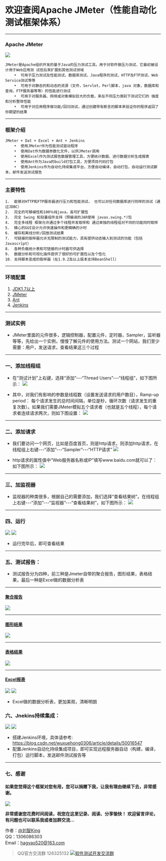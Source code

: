 # 欢迎查阅Apache JMeter（性能自动化测试框架体系）
------------------------------------------------------------------------------------------------------------------------------------------------------------------------------------------

### Apache JMeter
![](https://testerhome.com/uploads/photo/2018/fdeb14b5-6163-4adb-b1e0-d11f3209639b.png!large)

    JMeter是Apache组织开发的基于Java的压力测试工具。用于对软件做压力测试，它最初被设计用于Web应用测 试但后来扩展到其他测试领域
        •  可用于压力测试及性能测试，数据库测试，Java程序的测试，HTTP及FTP测试，Web Service测试等等
        •  可用于对静态的和动态的资源（文件，Servlet，Perl脚本，java 对象，数据库和查询，FTP服务器等等）的性能进行测试
        •  可用于对服务器、网络或对象模拟巨大的负载，来在不同压力类别下测试它们的 强度和分析整体性能
        •  可用于对应用程序做功能/回归测试，通过创建带有断言的脚本来验证你的程序返回了你期望的结果

 ---
### 框架介绍
    JMeter + Dat + Excel + Ant + Jenkins 
        •  使用JMeter作为性能测试驱动程序
        •  使用Dat作为数据参数化文件，以供JMeter调用
        •  使用Excel作为测试报告数据管理工具，方便统计数据，进行数据分析生成报表
        •  使用Ant作为Java的build打包工具，方便项目代码打包
        •  使用Jenkins作为自动化持续集成平台，方便自动编译，自动打包，自动运行测试脚本，邮件发送测试报告

 ---
### 主要特性
    1.  能够对HTTP和FTP服务器进行压力和性能测试， 也可以对任何数据库进行同样的测试（通过JDBC）
    2.  完全的可移植性和100％纯java，高可扩展性
    3.  完全 Swing 和轻量组件支持（预编译的JAR使用 javax.swing.*)包
    4.  完全多线程 框架允许通过多个线程并发取样和 通过单独的线程组对不同的功能同时取样
    5.  精心的GUI设计允许快速操作和更精确的计时
    6.  缓存和离线分析/回放测试结果
    7.  可链接的取样器允许无限制的测试能力，具有提供动态输入到测试的功能（包括Javascrīpt）
    8.  各种负载统计表和可链接的计时器可供选择
    9.  数据分析和可视化插件提供了很好的可扩展性以及个性化
    10. 支持脚本变成的取样器（在1.9.2及以上版本支持BeanShell）

 ---
### 环境配置
   1. [JDK1.7以上](http://www.Oracle.com/technetwork/Java/javase/downloads/index.html)
   2. [JMeter](http://jmeter.apache.org/download_jmeter.cgi)
   3. [Ant](https://ant.apache.org) 
   4. [Jenkins](https://jenkins.io) 

 ---
### 测试实例
 - JMeter里面的元件很多，逻辑控制器，配置元件，定时器，Sampler，监听器等等，先给出一个实例，慢慢了解元件的使用方法。测试一个网站，我们至少需要：用户，发送请求，查看结果这三个过程

 ---
### 一、添加线程组
  - 在“测试计划”上右键，选择“添加”---“Thread Users”---“线程组”，如下图所示：
![](https://testerhome.com/uploads/photo/2018/139621bd-695a-4642-b253-4d6d2bd709cb.png!large)

  - 其中，对我们有影响的参数是线程数（设置发送请求的用户数目），Ramp-up period： 每个请求发生的总时间间隔，单位是秒，循环次数（请求发生的重复次数）。如果我们需要JMeter模拟五个请求者（也就是五个线程），每个请求者连续请求两次，则如下图设置：
![](https://testerhome.com/uploads/photo/2018/5b9902cd-1887-463c-9308-7f7005119640.png!large)

 ---
### 二、添加请求
 - 我们要访问一个网页，比如是百度首页，则是http请求，则添加http请求，在线程组上右键---“添加”---“Sampler”---“HTTP请求”
![](https://testerhome.com/uploads/photo/2018/b80fe452-ab06-491f-8a6a-05ad5313870f.png!large)

 - http请求的属性值中“Web服务器名称或IP”填写www.baidu.com就可以了：如下图所示：
![](https://testerhome.com/uploads/photo/2018/044f2c11-2e84-496e-8d5b-a7c477f928d9.png!large)

 ---
### 三、加监视器
 - 监视器的种类很多，根据自己的需要添加，我们选择“查看结果树”。在线程组上右键---“添加”---“监视器”---“查看结果树”，如下图所示：
![](https://testerhome.com/uploads/photo/2018/f3fdf349-5904-472e-877e-99f2125c64c4.png!large)

 ---
### 四、运行
![](https://testerhome.com/uploads/photo/2018/69c35bd4-34d7-4119-ab43-e88aef394c3c.png!large)
![](https://testerhome.com/uploads/photo/2018/bcaab82d-a6de-46a4-994a-2daf6f06e6e8.png!large)
 - 运行完毕后，即可查看结果

 ---
### 五、测试报告：
 - 测试报告分为四种，前三种是Jmeter自带的聚合报告，图形结果，表格结果，最后一种是Excel做的数据分析表

 ---
#### [聚合报告](https://testerhome.com/uploads/photo/2018/2d3eef8f-f60c-4cd3-8f9d-3059ab66a29d.png!large)
![](https://testerhome.com/uploads/photo/2018/2d3eef8f-f60c-4cd3-8f9d-3059ab66a29d.png!large)

 ---
#### [图形结果](https://testerhome.com/uploads/photo/2018/46b55170-bc6d-468d-b072-e808929f42a2.png!large)
![](https://testerhome.com/uploads/photo/2018/46b55170-bc6d-468d-b072-e808929f42a2.png!large)

 ---
#### [表格结果](https://testerhome.com/uploads/photo/2018/c56237e0-b7a2-4470-9d86-97584d9549ab.png!large)
![](https://testerhome.com/uploads/photo/2018/c56237e0-b7a2-4470-9d86-97584d9549ab.png!large)

 ---
#### [Excel报表](https://testerhome.com/uploads/photo/2018/2f9f5a75-95ec-43da-936f-db4d050f7f5e.png!large)
![](https://testerhome.com/uploads/photo/2018/2f9f5a75-95ec-43da-936f-db4d050f7f5e.png!large)
![](https://testerhome.com/uploads/photo/2018/5233bb37-1b8c-4c8b-81ba-19419f6d855a.png!large)
 - Excel做的数据分析表，更加美观，清晰明朗

### 六、Jnekins持续集成：
![](https://testerhome.com/uploads/photo/2018/184cfd76-e1f2-4e5d-9832-ad3043a83c98.png!large)
![](https://testerhome.com/uploads/photo/2018/e415b91f-83ce-4dd0-8779-d05691713baf.png!large)
 - 搭建Jenkins环境，具体请参考: https://blog.csdn.net/wuxuehong0306/article/details/50016547
 - 配置Jenkins自动化持续集成项目，即可实现远程服务器自动（构建，编译，打包）运行脚本，发送邮件测试报告等
 
 ---
### 七、感谢
#### 如果您觉得这个框架对您有用，您可以捐赠下我，让我有理由继续下去，非常感谢。
![](https://testerhome.com/uploads/photo/2018/26d494a6-7b4f-4b69-8db1-0a3b45f886b7.png!large)

**非常感谢您花费时间阅读，祝您在这里记录、阅读、分享愉快！**
**欢迎留言评论，有问题也可以联系我或者加群交流...**

作者：[@刘智King](http://shang.qq.com/email/stop/email_stop.html?qq=1306086303&sig=a1c657365db7e82805ea4b2351081fc3ebcde159f8ae49b1&tttt=1)         
QQ：1306086303     
Email：hagyao520@163.com

> QQ官方交流群 126325132
<a target="_blank" href="//shang.qq.com/wpa/qunwpa?idkey=346d11a1a76d05086cd48bc8249126f514248479b50f96288189ab5ae0ca7ba5"><img border="0" src="//pub.idqqimg.com/wpa/images/group.png" alt="软件测试开发交流群" title="软件测试开发交流群"></a>